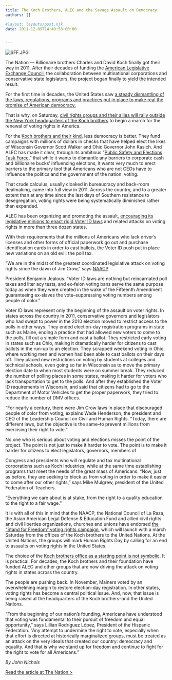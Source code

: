 ```yaml
---
title: The Koch Brothers, ALEC and the Savage Assault on Democracy
authors: []

#layout: layouts/post.njk
date: 2011-12-09T14:49:53+00:00


---
```


![SFF.JPG](/uploads/SFF.JPG)

The Nation — Billionaire brothers Charles and David Koch finally got their way
in 2011. After their decades of funding the [American Legislative Exchange
Council][1],  the collaboration between multinational corporations and
conservative state legislators, the project began finally to yield the intended
result.

For the first time in decades, the United States saw [a steady dismantling of
the laws, regulations, programs and practices put in place to make real the
promise of American democracy.][2]

That is why, on Saturday, [civil rights groups and their allies will rally
outside the New York headquarters of the Koch brothers][3] to begin a march for
the renewal of voting rights in America.

For the [Koch brothers and their kind][4], less democracy is better. They fund
campaigns with millions of dollars in checks that have helped elect the likes of
Wisconsin Governor Scott Walker and Ohio Governor John Kasich. And ALEC has made
it clear, through its ambitious “[Public Safety and Elections Task Force][5],”
that while it wants to dismantle any barriers to corporate cash and billionaire
bucks’ influencing elections, it wants very much to erect barriers to the
primary tool that Americans who are not CEOs have to influence the politics and
the government of the nation: voting.

That crude calculus, usually cloaked in bureaucracy and back-room dealmaking,
came into full view in 2011. Across the country, and to a greater extent than at
any time since the last days of Southern resistance to desegregation, voting
rights were being systematically diminished rather than expanded.

ALEC has been organizing and promoting the assault, [encouraging its legislative
minions to enact rigid Voter ID laws][5] and related attacks on voting rights in
more than three dozen states.

With their requirements that the millions of Americans who lack driver’s
licenses and other forms of official paperwork go out and purchase
identification cards in order to cast ballots, the Voter ID push put in place
new variations on an old evil: the poll tax.

“We are in the midst of the greatest coordinated legislative attack on voting
rights since the dawn of Jim Crow,” says [NAACP][2]

President Benjamin Jealous. “Voter ID laws are nothing but reincarnated poll
taxes and liter acy tests, and ex-felon voting bans serve the same purpose today
as when they were created in the wake of the Fifteenth Amendment guaranteeing
ex-slaves the vote–suppressing voting numbers among people of color.”

Voter ID laws represent only the beginning of the assault on voter rights. In
states across the country in 2011, conservative governors and legislators who
had swept to power in the 2010 election moved to restrict access to the polls in
other ways. They ended election-day registration programs in state such as
Maine, ending a practice that had allowed new voters to come to the polls, fill
out a simple form and cast a ballot. They restricted early voting in states such
as Ohio, making it dramatically harder for citizens to cast ballots in the
run-up to an election. They scrapped weekend voting in Ohio, where working men
and women had been able to cast ballots on their days off. They placed new
restrictions on voting by students at colleges and technical schools, even going
so far in Wisconsin as to move the primary election date to when most students
were on summer break. They reduced the number of polling places in some states,
making it harder for voters who lack transportation to get to the polls. And
after they established the Voter ID requirements in Wisconsin, and said that
citizens had to go to the Department of Motor Vehicles to get the proper
paperwork, they tried to reduce the number of DMV offices.

“For nearly a century, there were Jim Crow laws in place that discouraged people
of color from voting, explains Wade Henderson, the president and CEO of the
Leadership Council on Civil and Human Rights. “Today, there are different laws,
but the objective is the same–to prevent millions from exercising their right to
vote.”

No one who is serious about voting and elections misses the point of the
project. The point is not just to make it harder to vote. The point is to make
it harder for citizens to elect legislators, governors, members of

Congress and presidents who will regulate and tax multinational corporations
such as Koch Industries, while at the same time establishing programs that meet
the needs of the great mass of Americans. “Now, just as before, they are seeking
to block us from voting in order to make it easier to come after our other
rights,” says Mike Mulgrew, president of the United Federation of Teachers.

“Everything we care about is at stake, from the right to a quality education to
the right to a fair wage.”

It is with all of this in mind that the NAACP, the National Council of La Raza,
the Asian American Legal Defense & Education Fund and allied civil rights and
civil liberties organizations, churches and unions have endorsed [the “Stand for
Freedom” voting rights campaign][3], which will launch with a march Saturday
from the offices of the Koch brothers to the United Nations. At the United
Nations, the groups will mark Human Rights Day by calling for an end to assaults
on voting rights in the United States.

The choice of the [Koch brothers office as a starting point is not symbolic][6].
It is practical. For decades, the Koch brothers and their foundation have funded
ALEC and other groups that are now driving the attack on voting rights in states
across the country.

The people are pushing back. In November, Mainers voted by an overwhelming
margin to restore election-day registration. In other states, voting rights has
become a central political issue. And, now, that issue is being raised at the
headquarters of the Koch brothers–and the United Nations.

“From the beginning of our nation’s founding, Americans have understood that
voting was fundamental to their pursuit of freedom and equal opportunity,” says
Lillian Rodríguez López, President of the Hispanic Federation. “Any attempt to
undermine the right to vote, especially when that effort is directed at
historically marginalized groups, must be treated as an attack on the very
ideals that created our country: democracy and equality. And that is why we
stand up for freedom and continue to fight for the right to vote for all
Americans.”

_By John Nichols_

[Read the article at The Nation >][7]

[1]: https://alecexposed.org/wiki/ALEC_Exposed

[2]: https://www.naacp.org/pages/defending-democracy

[3]: https://www.stand4freedom.org/

[4]: https://www.sourcewatch.org/index.php?title=ALEC_Corporations

[5]: https://www.thenation.com/article/161969/rigging-elections

[6]: https://www.thenation.com/article/161973/koch-connection

[7]: https://www.thenation.com/blog/165077/koch-brothers-alec-and-savage-assault-democracy
